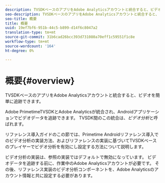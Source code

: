 ```yaml
---
description: TVSDKベースのアプリをAdobe Analyticsアカウントと統合すると、ビデオを簡単に追跡できます。
seo-description: TVSDKベースのアプリをAdobe Analyticsアカウントと統合すると、ビデオを簡単に追跡できます。
seo-title: 概要
title: 概要
uuid: 19ef7bf6-951b-44c5-b899-d14f6c8047a2
translation-type: tm+mt
source-git-commit: 31b6cad26bcc393d731080a70eff1c59551f1c8e
workflow-type: tm+mt
source-wordcount: '164'
ht-degree: 0%

---
```



# 概要{#overview}

TVSDKベースのアプリをAdobe Analyticsアカウントと統合すると、ビデオを簡単に追跡できます。

Adobe PrimetimeTVSDKとAdobe Analyticsが統合され、Androidアプリケーションでビデオデータを追跡できます。 TVSDK間のこの統合は、*ビデオ分析*&#x200B;と呼ばれます。

リファレンス導入ガイドのこの節では、Primetime Androidリファレンス導入でのビデオ分析の実装方法、およびリファレンスの実装に基づいてTVSDKベースのプレイヤーでビデオ分析を有効にし設定する方法について説明します。

ビデオ分析の実装は、参照の実装ではデフォルトで無効になっています。 ビデオデータを追跡する前に、作業中のAdobe Analyticsアカウントが必要です。 その後、リファレンス実装のビデオ分析コンポーネントを、Adobe Analyticsのアカウント情報と共に設定する必要があります。

